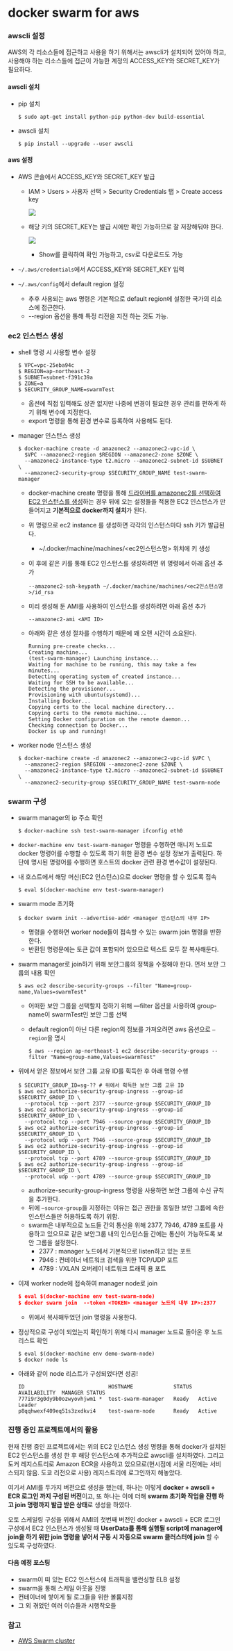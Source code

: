 # docker swarm for aws

### awscli 설정

AWS의 각 리소스들에 접근하고 사용을 하기 위해서는 awscli가 설치되어 있어야 하고, 사용해야 하는 리소스들에 접근이 가능한 계정의 ACCESS_KEY와 SECRET_KEY가 필요하다.



#### awscli 설치

- pip 설치

  ```shell
  $ sudo apt-get install python-pip python-dev build-essential
  ```

- awscli 설치

  ```shell
  $ pip install --upgrade --user awscli
  ```



#### aws 설정

* AWS 콘솔에서 ACCESS_KEY와 SECRET_KEY 발급

  * IAM > Users > 사용자 선택 > Security Credentials 탭 > Create access key

    ![](images/swarm_for_aws_1.png)

  * 해당 키의 SECRET_KEY는 발급 시에만 확인 가능하므로 잘 저장해둬야 한다.

    ![](images/swarm_for_aws_2.png)

    * Show를 클릭하여 확인 가능하고, csv로 다운로드도 가능


* `~/.aws/credentials`에서 ACCESS_KEY와 SECRET_KEY 입력
* `~/.aws/config`에서 default region 설정
  * 추후 사용되는 aws 명령은 기본적으로 default region에 설정한 국가의 리소스에 접근한다.
  * --region 옵션을 통해 특정 리전을 지전 하는 것도 가능.



### ec2 인스턴스 생성

* shell 명령 시 사용할 변수 설정

  ```shell
  $ VPC=vpc-25eba94c
  $ REGION=ap-northeast-2
  $ SUBNET=subnet-f391c39a
  $ ZONE=a
  $ SECURITY_GROUP_NAME=swarmTest
  ```

  * 옵션에 직접 입력해도 상관 없지만 나중에 변경이 필요한 경우 관리를 편하게 하기 위해 변수에 지정한다.
  * export 명령을 통해 환경 변수로 등록하여 사용해도 된다.

* manager 인스턴스 생성

  ```shell
  $ docker-machine create -d amazonec2 --amazonec2-vpc-id \
    $VPC --amazonec2-region $REGION --amazonec2-zone $ZONE \
    --amazonec2-instance-type t2.micro --amazonec2-subnet-id $SUBNET \
    --amazonec2-security-group $SECURITY_GROUP_NAME test-swarm-manager
  ```

  * docker-machine create 명령을 통해 [드라이버를 amazonec2를 선택하여 EC2 인스턴스를 생성](https://docs.docker.com/machine/drivers/aws/)하는 경우 뒤에 오는 설정들을 적용한 EC2 인스턴스가 만들어지고 **기본적으로 docker까지 설치**가 된다.

  * 위 명령으로 ec2 instance 를 생성하면 각각의 인스턴스마다 ssh 키가 발급된다. 

    * ~/.docker/machine/machines/\<ec2인스턴스명\> 위치에 키 생성

  * 이 후에 같은 키를 통해 EC2 인스턴스를 생성하려면 위 명령에서 아래 옵션 추가

    ```shell
    --amazonec2-ssh-keypath ~/.docker/machine/machines/<ec2인스턴스명>/id_rsa
    ```

  * 미리 생성해 둔 AMI를 사용하여 인스턴스를 생성하려면 아래 옵션 추가

    ```shell
    --amazonec2-ami <AMI ID>
    ```

  * 아래와 같은 생성 절차를 수행하기 때문에 꽤 오랜 시간이 소요된다.

    ```
    Running pre-create checks...
    Creating machine...
    (test-swarm-manager) Launching instance...
    Waiting for machine to be running, this may take a few minutes...
    Detecting operating system of created instance...
    Waiting for SSH to be available...
    Detecting the provisioner...
    Provisioning with ubuntu(systemd)...
    Installing Docker...
    Copying certs to the local machine directory...
    Copying certs to the remote machine...
    Setting Docker configuration on the remote daemon...
    Checking connection to Docker...
    Docker is up and running!
    ```


* worker node 인스턴스 생성

  ```shell
  $ docker-machine create -d amazonec2 --amazonec2-vpc-id $VPC \
    --amazonec2-region $REGION --amazonec2-zone $ZONE \
    --amazonec2-instance-type t2.micro --amazonec2-subnet-id $SUBNET \
    --amazonec2-security-group $SECURITY_GROUP_NAME test-swarm-node
  ```




### swarm 구성

* swarm manager의 ip 주소 확인

  ```shell
  $ docker-machine ssh test-swarm-manager ifconfig eth0
  ```

* `docker-machine env test-swarm-manager` 명령을 수행하면 매니저 노드로 docker 명령어를 수행할 수 있도록 하기 위한 환경 변수 설정 정보가 출력된다. 하단에 명시된 명령어를 수행하면 호스트의 docker 관련 환경 변수값이 설정된다.

* 내 호스트에서 해당 머신(EC2 인스턴스)으로 docker 명령을 할 수 있도록 접속

  ```shell
  $ eval $(docker-machine env test-swarm-manager)
  ```

* swarm mode 초기화

  ```shell
  $ docker swarm init --advertise-addr <manager 인스턴스의 내부 IP>
  ```

  * 명령을 수행하면 worker node들이 접속할 수 있는 swarm join 명령을 반환한다. 
  * 반환된 명령문에는 토큰 값이 포함되어 있으므로 텍스트 모두 잘 복사해둔다.

* swarm manager로 join하기 위해 보안그룹의 정책을 수정해야 한다. 먼저 보안 그룹의 내용 확인

  ```shell
  $ aws ec2 describe-security-groups --filter "Name=group-name,Values=swarmTest"
  ```

  * 어떠한 보안 그룹을 선택할지 정하기 위해 —filter 옵션을 사용하여 group-name이 swarmTest인 보안 그룹 선택

  * default region이 아닌 다른 region의 정보를 가져오려면 aws 옵션으로 `—region`을 명시

    ```shell
    $ aws --region ap-northeast-1 ec2 describe-security-groups --filter "Name=group-name,Values=swarmTest"
    ```

* 위에서 얻은 정보에서 보안 그룹 고유 ID를 획득한 후 아래 명령 수행

  ```shell
  $ SECURITY_GROUP_ID=sg-?? # 위에서 획득한 보안 그룹 고유 ID
  $ aws ec2 authorize-security-group-ingress --group-id $SECURITY_GROUP_ID \
    --protocol tcp --port 2377 --source-group $SECURITY_GROUP_ID
  $ aws ec2 authorize-security-group-ingress --group-id $SECURITY_GROUP_ID \
    --protocol tcp --port 7946 --source-group $SECURITY_GROUP_ID
  $ aws ec2 authorize-security-group-ingress --group-id $SECURITY_GROUP_ID \
    --protocol udp --port 7946 --source-group $SECURITY_GROUP_ID
  $ aws ec2 authorize-security-group-ingress --group-id $SECURITY_GROUP_ID \
    --protocol tcp --port 4789 --source-group $SECURITY_GROUP_ID
  $ aws ec2 authorize-security-group-ingress --group-id $SECURITY_GROUP_ID \
    --protocol udp --port 4789 --source-group $SECURITY_GROUP_ID
  ```

  * authorize-security-group-ingress 명령을 사용하면 보안 그룹에 수신 규칙을 추가한다.
  * 뒤에 `—source-group`을 지정하는 이유는 접근 권한을 동일한 보안 그룹에 속한 인스턴스들만 허용하도록 하기 위함.
  * swarm은 내부적으로 노드들 간의 통신을 위해 2377, 7946, 4789 포트를 사용하고 있으므로 같은 보안그룹 내의 인스턴스들 간에는 통신이 가능하도록 보안 그룹을 설정한다.
    * 2377 : manager 노드에서 기본적으로 listen하고 있는 포트
    * 7946 : 컨테이너 네트워크 검색을 위한 TCP/UDP 포트
    * 4789 : VXLAN 오버레이 네트워크 트래픽 용 포트

* 이제 worker node에 접속하여 manager node로 join

  ```json
  $ eval $(docker-machine env test-swarm-node)
  $ docker swarm join  --token <TOKEN> <manager 노드의 내부 IP>:2377
  ```

  * 위에서 복사해두었던 join 명령을 사용한다.

* 정상적으로 구성이 되었는지 확인하기 위해 다시 manager 노드로 돌아온 후 노드 리스트 확인

  ```shell
  $ eval $(docker-machine env demo-swarm-node)
  $ docker node ls
  ```

* 아래와 같이 node 리스트가 구성되었다면 성공!

  ```
  ID                           HOSTNAME             STATUS  AVAILABILITY  MANAGER STATUS
  777i9r3g0dy9b0ozwyovhjwm1 *  test-swarm-manager   Ready   Active        Leader
  p8qqhwexf409eq51s3zxdkvi4    test-swarm-node      Ready   Active
  ```



### 진행 중인 프로젝트에서의 활용

현재 진행 중인 프로젝트에서는 위의 EC2 인스턴스 생성 명령을 통해 docker가 설치된 EC2 인스턴스를 생성 한 후 해당 인스턴스에 추가적으로 awscli를 설치하였다. 그리고 도커 레지스트리로 Amazon ECR을 사용하고 있으므로(현시점에 서울 리전에는 서비스되지 않음. 도쿄 리전으로 사용) 레지스트리에 로그인까지 해놓았다. 

여기서 AMI를 두가지 버전으로 생성을 했는데, 하나는 이렇게 **docker + awscli + ECR 로그인 까지 구성된 버전**이고, 또 하나는 이에 더해 **swarm 초기화 작업을 진행 하고 join 명령까지 발급 받은 상태**로 생성을 하였다. 

오토 스케일링 구성을 위해서 AMI의 첫번째 버전인 docker + awscli + ECR 로그인 구성에서 EC2 인스턴스가 생성될 때 **UserData를 통해 실행될 script에 manager에 join을 하기 위한 join 명령을 넣어서 구동 시 자동으로 swarm 클러스터에 join** 할 수 있도록 구성하였다. 



#### 다음 예정 포스팅

* swarm이 떠 있는 EC2 인스턴스에 트래픽을 밸런싱할 ELB 설정
* swarm을 통해 스케일 아웃을 진행
* 컨테이너에 쌓이게 될 로그들을 위한 볼륨지정
* 그 외 겪었던 여러 이슈들과 시행착오들



### 참고

* [AWS Swarm cluster](https://gist.github.com/ghoranyi/f2970d6ab2408a8a37dbe8d42af4f0a5)
